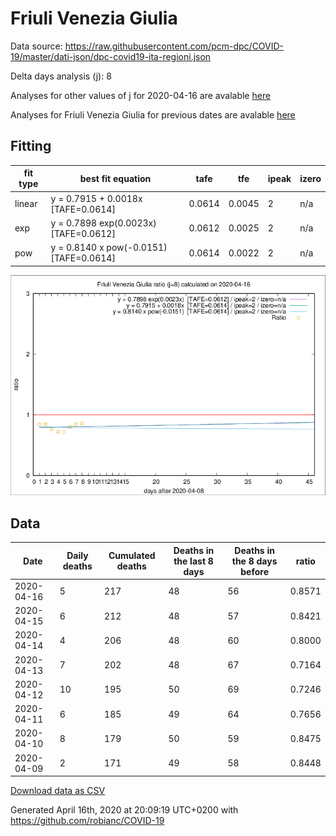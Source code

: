 # Friuli Venezia Giulia

Data source: https://raw.githubusercontent.com/pcm-dpc/COVID-19/master/dati-json/dpc-covid19-ita-regioni.json

Delta days analysis (j): 8

Analyses for other values of j for 2020-04-16 are avalable [here](../2020-04-16/README.md)

Analyses for Friuli Venezia Giulia for previous dates are avalable [here](../README.md)

## Fitting 
|fit type|best fit equation|tafe|tfe|ipeak|izero|
|-------|-----|--------|------|---|---|
|linear|y = 0.7915 + 0.0018x  [TAFE=0.0614]|0.0614|0.0045|2|n/a|
|exp|y = 0.7898 exp(0.0023x)  [TAFE=0.0612]|0.0612|0.0025|2|n/a|
|pow|y = 0.8140 x pow(-0.0151)  [TAFE=0.0614]|0.0614|0.0022|2|n/a|

![Plot](COVID-19_friuli_venezia_giulia_j8_2020-04-16.png)

## Data
|Date|Daily deaths|Cumulated deaths|Deaths in the last 8 days|Deaths in the 8 days before|ratio|
|----|----------|-----------|-------|--------------------|-----|
|2020-04-16|5|217|48|56|0.8571|
|2020-04-15|6|212|48|57|0.8421|
|2020-04-14|4|206|48|60|0.8000|
|2020-04-13|7|202|48|67|0.7164|
|2020-04-12|10|195|50|69|0.7246|
|2020-04-11|6|185|49|64|0.7656|
|2020-04-10|8|179|50|59|0.8475|
|2020-04-09|2|171|49|58|0.8448|

[Download data as CSV](COVID-19_friuli_venezia_giulia_j8_2020-04-16.csv)

Generated April 16th, 2020 at 20:09:19 UTC+0200 with https://github.com/robianc/COVID-19
